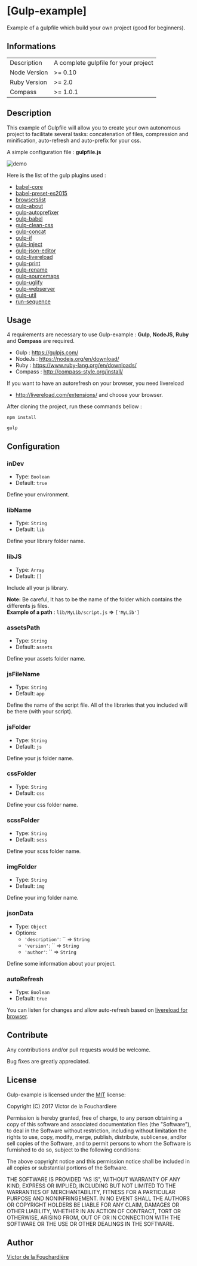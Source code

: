 # [Gulp-example]

Example of a gulpfile which build your own project (good for beginners).

## Informations

<table>
<td>Description</td>
<td>A complete gulpfile for your project</td>
</tr>
<tr>
<td>Node Version</td>
<td>>= 0.10</td>
</tr>
<tr>
<td>Ruby Version</td>
<td>>= 2.0</td>
</tr>
<tr>
<td>Compass</td>
<td>>= 1.0.1</td>
</tr>
</table>

## Description

This example of Gulpfile will allow you to create your own autonomous project to facilitate several tasks: concatenation of files, compression and minification, auto-refresh and auto-prefix for your css.

A simple configuration file : **gulpfile.js**

![demo](https://im3.ezgif.com/tmp/ezgif-3-4cfbdb0f0c.gif)

Here is the list of the gulp plugins used : 

* [babel-core](https://github.com/babel/babel/tree/master/packages/babel-core)
* [babel-preset-es2015](https://github.com/babel/babel/tree/master/packages/babel-preset-es2015)
* [browserslist](https://github.com/ai/browserslist)
* [gulp-about](https://github.com/michaelbazos/gulp-about)
* [gulp-autoprefixer](https://github.com/sindresorhus/gulp-autoprefixer)
* [gulp-babel](https://github.com/babel/gulp-babel)
* [gulp-clean-css](https://github.com/scniro/gulp-clean-css)
* [gulp-concat](https://github.com/contra/gulp-concat)
* [gulp-if](https://github.com/robrich/gulp-if)
* [gulp-inject](https://github.com/klei/gulp-inject)
* [gulp-json-editor](https://github.com/morou/gulp-json-editor)
* [gulp-livereload](https://github.com/vohof/gulp-livereload)
* [gulp-print](https://github.com/alexgorbatchev/gulp-print)
* [gulp-rename](https://github.com/hparra/gulp-rename)
* [gulp-sourcemaps](https://github.com/gulp-sourcemaps/gulp-sourcemaps)
* [gulp-uglify](https://github.com/terinjokes/gulp-uglify)
* [gulp-webserver](https://github.com/schickling/gulp-webserver)
* [gulp-util](https://github.com/gulpjs/gulp-util)
* [run-sequence](https://www.npmjs.com/package/run-sequence)

## Usage

4 requirements are necessary to use Gulp-example : **Gulp**, **NodeJS**, **Ruby** and **Compass** are required.

* Gulp : https://gulpjs.com/
* NodeJs : https://nodejs.org/en/download/
* Ruby : https://www.ruby-lang.org/en/downloads/
* Compass :  http://compass-style.org/install/

If you want to have an autorefresh on your browser, you need livereload
* http://livereload.com/extensions/ and choose your browser.

After cloning the project, run these commands bellow :  

```
npm install
```

```
gulp
```

## Configuration

### inDev

- Type: `Boolean`
- Default: `true`

Define your environment.


### libName

- Type: `String`
- Default: `lib`

Define your library folder name.

### libJS

- Type: `Array`
- Default: `[]`

Include all your js library.

**Note:** Be careful, It has to be the name of the folder which contains the differents js files.
<br/>
**Example of a path** :  `lib/MyLib/script.js` **=>** `['MyLib']`

### assetsPath

- Type: `String`
- Default: `assets`

Define your assets folder name.

### jsFileName

- Type: `String`
- Default: `app`

Define the name of the script file. All of the libraries that you included will be there (with your script).

### jsFolder

- Type: `String`
- Default: `js`

Define your js folder name.

### cssFolder

- Type: `String`
- Default: `css`

Define your css folder name.

### scssFolder

- Type: `String`
- Default: `scss`

Define your scss folder name.

### imgFolder

- Type: `String`
- Default: `img`

Define your img folder name.

### jsonData

- Type: `Object`
- Options:
  - `'description'`: `` => `String`
  - `'version'`: `` => `String`
  - `'author'`: `` => `String`

Define some information about your project.

### autoRefresh

- Type: `Boolean`
- Default: `true`

You can listen for changes and allow auto-refresh based on [livereload for browser](http://livereload.com/extensions/).

## Contribute

Any contributions and/or pull requests would be welcome.

Bug fixes are greatly appreciated.

## License

Gulp-example is licensed under the [MIT](http://www.opensource.org/licenses/mit-license.php) license:

Copyright (C) 2017 Victor de la Fouchardiere

Permission is hereby granted, free of charge, to any person obtaining a copy of this software and associated documentation files (the "Software"), to deal in the Software without restriction, including without limitation the rights to use, copy, modify, merge, publish, distribute, sublicense, and/or sell copies of the Software, and to permit persons to whom the Software is furnished to do so, subject to the following conditions:

The above copyright notice and this permission notice shall be included in all copies or substantial portions of the Software.

THE SOFTWARE IS PROVIDED "AS IS", WITHOUT WARRANTY OF ANY KIND, EXPRESS OR IMPLIED, INCLUDING BUT NOT LIMITED TO THE WARRANTIES OF MERCHANTABILITY, FITNESS FOR A PARTICULAR PURPOSE AND NONINFRINGEMENT. IN NO EVENT SHALL THE AUTHORS OR COPYRIGHT HOLDERS BE LIABLE FOR ANY CLAIM, DAMAGES OR OTHER LIABILITY, WHETHER IN AN ACTION OF CONTRACT, TORT OR OTHERWISE, ARISING FROM, OUT OF OR IN CONNECTION WITH THE SOFTWARE OR THE USE OR OTHER DEALINGS IN THE SOFTWARE.

## Author
[Victor de la Fouchardière](http://www.victor-de-la-fouchardiere.fr/)
